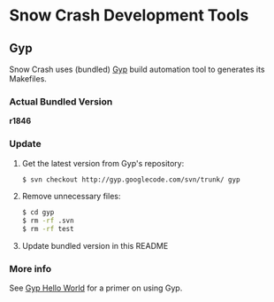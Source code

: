 # Snow Crash Development Tools

## Gyp
Snow Crash uses (bundled) [Gyp](http://code.google.com/p/gyp/) build automation tool to generates its Makefiles. 

### Actual Bundled Version
**r1846**

### Update
1. Get the latest version from Gyp's repository:
	
	```sh
	$ svn checkout http://gyp.googlecode.com/svn/trunk/ gyp
	```

2. Remove unnecessary files:

	```sh
	$ cd gyp
	$ rm -rf .svn
	$ rm -rf test
	```

3. Update bundled version in this README

### More info
See [Gyp Hello World](https://github.com/springmeyer/hello-gyp) for a primer on using Gyp.
